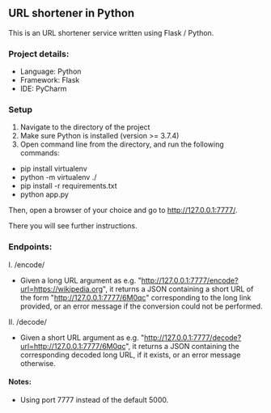 ## URL shortener in Python

This is an URL shortener service written using Flask / Python.

### Project details:

- Language: Python
- Framework: Flask
- IDE: PyCharm

### Setup

1. Navigate to the directory of the project
2. Make sure Python is installed (version >= 3.7.4)
3. Open command line from the directory, and run the following commands:
- pip install virtualenv
- python -m virtualenv ./
- pip install -r requirements.txt
- python app.py

Then, open a browser of your choice and go to http://127.0.0.1:7777/.

There you will see further instructions.

### Endpoints:

I. /encode/

- Given a long URL argument as e.g. "http://127.0.0.1:7777/encode?url=https://wikipedia.org", it returns a JSON containing a short URL of the form "http://127.0.0.1:7777/6M0qc" corresponding to the long link provided, or an error message if the conversion could not be performed.


II. /decode/

- Given a short URL argument as e.g. "http://127.0.0.1:7777/decode?url=http://127.0.0.1:7777/6M0qc", it returns a JSON containing the corresponding decoded long URL, if it exists, or an error message otherwise.


#### Notes:

- Using port 7777 instead of the default 5000.